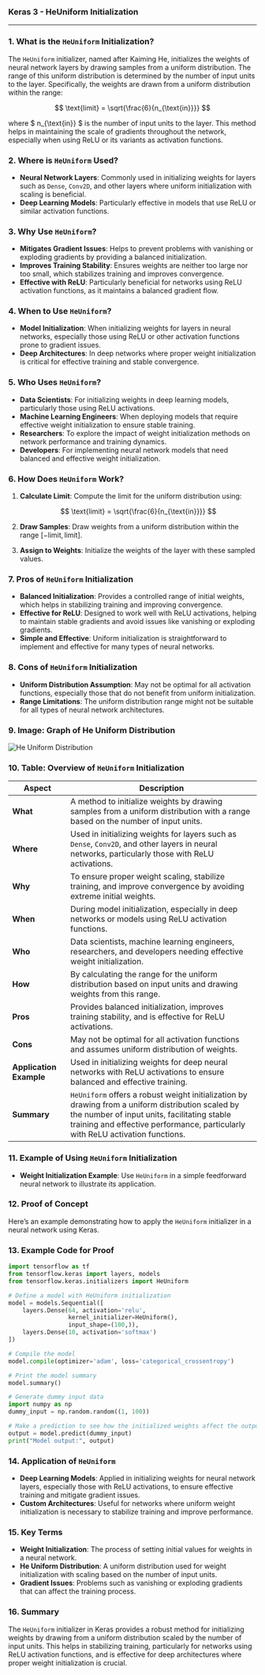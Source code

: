 ### **Keras 3 - HeUniform Initialization**

---

### **1. What is the `HeUniform` Initialization?**

The `HeUniform` initializer, named after Kaiming He, initializes the weights of neural network layers by drawing samples from a uniform distribution. The range of this uniform distribution is determined by the number of input units to the layer. Specifically, the weights are drawn from a uniform distribution within the range:

$$ \text{limit} = \sqrt{\frac{6}{n_{\text{in}}}} $$

where $ n_{\text{in}} $ is the number of input units to the layer. This method helps in maintaining the scale of gradients throughout the network, especially when using ReLU or its variants as activation functions.

### **2. Where is `HeUniform` Used?**

- **Neural Network Layers**: Commonly used in initializing weights for layers such as `Dense`, `Conv2D`, and other layers where uniform initialization with scaling is beneficial.
- **Deep Learning Models**: Particularly effective in models that use ReLU or similar activation functions.

### **3. Why Use `HeUniform`?**

- **Mitigates Gradient Issues**: Helps to prevent problems with vanishing or exploding gradients by providing a balanced initialization.
- **Improves Training Stability**: Ensures weights are neither too large nor too small, which stabilizes training and improves convergence.
- **Effective with ReLU**: Particularly beneficial for networks using ReLU activation functions, as it maintains a balanced gradient flow.

### **4. When to Use `HeUniform`?**

- **Model Initialization**: When initializing weights for layers in neural networks, especially those using ReLU or other activation functions prone to gradient issues.
- **Deep Architectures**: In deep networks where proper weight initialization is critical for effective training and stable convergence.

### **5. Who Uses `HeUniform`?**

- **Data Scientists**: For initializing weights in deep learning models, particularly those using ReLU activations.
- **Machine Learning Engineers**: When deploying models that require effective weight initialization to ensure stable training.
- **Researchers**: To explore the impact of weight initialization methods on network performance and training dynamics.
- **Developers**: For implementing neural network models that need balanced and effective weight initialization.

### **6. How Does `HeUniform` Work?**

1. **Calculate Limit**: Compute the limit for the uniform distribution using:

   $$ \text{limit} = \sqrt{\frac{6}{n_{\text{in}}}} $$

2. **Draw Samples**: Draw weights from a uniform distribution within the range $[- \text{limit}, \text{limit}]$.
3. **Assign to Weights**: Initialize the weights of the layer with these sampled values.

### **7. Pros of `HeUniform` Initialization**

- **Balanced Initialization**: Provides a controlled range of initial weights, which helps in stabilizing training and improving convergence.
- **Effective for ReLU**: Designed to work well with ReLU activations, helping to maintain stable gradients and avoid issues like vanishing or exploding gradients.
- **Simple and Effective**: Uniform initialization is straightforward to implement and effective for many types of neural networks.

### **8. Cons of `HeUniform` Initialization**

- **Uniform Distribution Assumption**: May not be optimal for all activation functions, especially those that do not benefit from uniform initialization.
- **Range Limitations**: The uniform distribution range might not be suitable for all types of neural network architectures.

### **9. Image: Graph of He Uniform Distribution**

![He Uniform Distribution](https://upload.wikimedia.org/wikipedia/commons/thumb/1/19/He_Uniform_Weight_Initialization.png/1200px-He_Uniform_Weight_Initialization.png)

### **10. Table: Overview of `HeUniform` Initialization**

| **Aspect**              | **Description**                                                                                             |
|-------------------------|-------------------------------------------------------------------------------------------------------------|
| **What**                | A method to initialize weights by drawing samples from a uniform distribution with a range based on the number of input units. |
| **Where**               | Used in initializing weights for layers such as `Dense`, `Conv2D`, and other layers in neural networks, particularly those with ReLU activations. |
| **Why**                 | To ensure proper weight scaling, stabilize training, and improve convergence by avoiding extreme initial weights. |
| **When**                | During model initialization, especially in deep networks or models using ReLU activation functions.         |
| **Who**                 | Data scientists, machine learning engineers, researchers, and developers needing effective weight initialization. |
| **How**                 | By calculating the range for the uniform distribution based on input units and drawing weights from this range. |
| **Pros**                | Provides balanced initialization, improves training stability, and is effective for ReLU activations.       |
| **Cons**                | May not be optimal for all activation functions and assumes uniform distribution of weights.                |
| **Application Example** | Used in initializing weights for deep neural networks with ReLU activations to ensure balanced and effective training. |
| **Summary**             | `HeUniform` offers a robust weight initialization by drawing from a uniform distribution scaled by the number of input units, facilitating stable training and effective performance, particularly with ReLU activation functions. |

### **11. Example of Using `HeUniform` Initialization**

- **Weight Initialization Example**: Use `HeUniform` in a simple feedforward neural network to illustrate its application.

### **12. Proof of Concept**

Here’s an example demonstrating how to apply the `HeUniform` initializer in a neural network using Keras.

### **13. Example Code for Proof**

```python
import tensorflow as tf
from tensorflow.keras import layers, models
from tensorflow.keras.initializers import HeUniform

# Define a model with HeUniform initialization
model = models.Sequential([
    layers.Dense(64, activation='relu', 
                 kernel_initializer=HeUniform(), 
                 input_shape=(100,)),
    layers.Dense(10, activation='softmax')
])

# Compile the model
model.compile(optimizer='adam', loss='categorical_crossentropy')

# Print the model summary
model.summary()

# Generate dummy input data
import numpy as np
dummy_input = np.random.random((1, 100))

# Make a prediction to see how the initialized weights affect the output
output = model.predict(dummy_input)
print("Model output:", output)
```

### **14. Application of `HeUniform`**

- **Deep Learning Models**: Applied in initializing weights for neural network layers, especially those with ReLU activations, to ensure effective training and mitigate gradient issues.
- **Custom Architectures**: Useful for networks where uniform weight initialization is necessary to stabilize training and improve performance.

### **15. Key Terms**

- **Weight Initialization**: The process of setting initial values for weights in a neural network.
- **He Uniform Distribution**: A uniform distribution used for weight initialization with scaling based on the number of input units.
- **Gradient Issues**: Problems such as vanishing or exploding gradients that can affect the training process.

### **16. Summary**

The `HeUniform` initializer in Keras provides a robust method for initializing weights by drawing from a uniform distribution scaled by the number of input units. This helps in stabilizing training, particularly for networks using ReLU activation functions, and is effective for deep architectures where proper weight initialization is crucial.